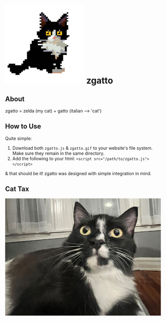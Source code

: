 # ![Zelda 8bit logo](images/zelda-8bit-256px.png) zgatto
## About
zgatto = zelda (my cat) + gatto (italian --> 'cat')

## How to Use
Quite simple: 
  1. Download both ```zgatto.js``` & ```zgatto.gif``` to your website's file system. Make sure they remain in the same directory.
  2. Add the following to your html: ```<script src="/path/to/zgatto.js"></script>```
  
& that should be it! zgatto was designed with simple integration in mind. 

## Cat Tax
![Zelda kitty](images/cat_tax.jpg)
